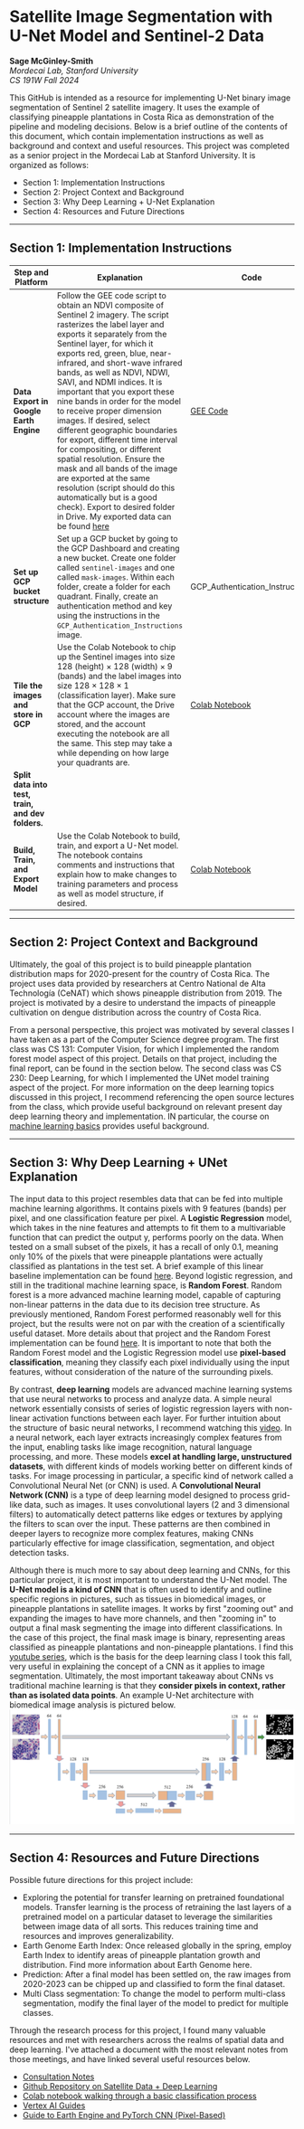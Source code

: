 # Satellite Image Segmentation with U-Net Model and Sentinel-2 Data  

**Sage McGinley-Smith**  
*Mordecai Lab, Stanford University*  
*CS 191W Fall 2024*  

This GitHub is intended as a resource for implementing U-Net binary image segmentation of Sentinel 2 satellite imagery. It uses the example of classifying pineapple plantations in Costa Rica as demonstration of the pipeline and modeling decisions. Below is a brief outline of the contents of this document, which contain implementation instructions as well as background and context and useful resources. This project was completed as a senior project in the Mordecai Lab at Stanford University. It is organized as follows: 
- Section 1: Implementation Instructions
- Section 2: Project Context and Background
- Section 3: Why Deep Learning + U-Net Explanation
- Section 4: Resources and Future Directions

---

## Section 1: Implementation Instructions
| Step and Platform       | Explanation                                                                                                                                                     | Code                                                                 |
|--------------------------|-----------------------------------------------------------------------------------------------------------------------------------------------------------------|----------------------------------------------------------------------|
| **Data Export in Google Earth Engine** | Follow the GEE code script to obtain an NDVI composite of Sentinel 2 imagery. The script rasterizes the label layer and exports it separately from the Sentinel layer, for which it exports red, green, blue, near-infrared, and short-wave infrared bands, as well as NDVI, NDWI, SAVI, and NDMI indices. It is important that you export these nine bands in order for the model to receive proper dimension images. If desired, select different geographic boundaries for export, different time interval for compositing, or different spatial resolution. Ensure the mask and all bands of the image are exported at the same resolution (script should do this automatically but is a good check). Export to desired folder in Drive. My exported data can be found [here](https://drive.google.com/drive/folders/1lBXCTNaDuvsb8-STUPYHI8o4GUu7GVK8?usp=sharing) | [GEE Code](https://code.earthengine.google.com/0d678008835c1601629c686fc5240a1) |
| **Set up GCP bucket structure** | Set up a GCP bucket by going to the GCP Dashboard and creating a new bucket. Create one folder called `sentinel-images` and one called `mask-images`. Within each folder, create a folder for each quadrant. Finally, create an authentication method and key using the instructions in the `GCP_Authentication_Instructions` image. | GCP_Authentication_Instructions |
| **Tile the images and store in GCP** | Use the Colab Notebook to chip up the Sentinel images into size 128 (height) × 128 (width) × 9 (bands) and the label images into size 128 × 128 × 1 (classification layer). Make sure that the GCP account, the Drive account where the images are stored, and the account executing the notebook are all the same. This step may take a while depending on how large your quadrants are. | [Colab Notebook](https://colab.research.google.com/drive/1HhO45GlW1zwEXomkEq) |
| **Split data into test, train, and dev folders.** |                                                                                                                                                                 |                                                                      |
| **Build, Train, and Export Model** | Use the Colab Notebook to build, train, and export a U-Net model. The notebook contains comments and instructions that explain how to make changes to training parameters and process as well as model structure, if desired. | [Colab Notebook](https://colab.research.google.com/drive/1NvR_bai-E3iY9AzIXbdICEdCkd3xOBpS?usp=sharing) |

---
## Section 2: Project Context and Background
Ultimately, the goal of this project is to build pineapple plantation distribution maps for 2020-present for the country of Costa Rica. The project uses data provided by researchers at Centro National de Alta Technología (CeNAT) which shows pineapple distribution from 2019. The project is motivated by a desire to understand the impacts of pineapple cultivation on dengue distribution across the country of Costa Rica. 

From a personal perspective, this project was motivated by several classes I have taken as a part of the Computer Science degree program. The first class was CS 131: Computer Vision, for which I implemented the random forest model aspect of this project. Details on that project, including the final report, can be found in the section below. The second class was CS 230: Deep Learning, for which I implemented the UNet model training aspect of the project. For more information on the deep learning topics discussed in this project, I recommend referencing the open source lectures from the class, which provide useful background on relevant present day deep learning theory and implementation. IN particular, the course on [machine learning basics](https://www.youtube.com/watch?v=CS4cs9xVecg&list=PLkDaE6sCZn6Ec-XTbcX1uRg2_u4xOEky0) provides useful background.   

---
## Section 3: Why Deep Learning + UNet Explanation
The input data to this project resembles data that can be fed into multiple machine learning algorithms. It contains pixels with 9 features (bands) per pixel, and one classification feature per pixel. A **Logistic Regression** model, which takes in the nine features and attempts to fit them to a multivariable function that can predict the output y, performs poorly on the data. When tested on a small subset of the pixels, it has a recall of only 0.1, meaning only 10% of the pixels that were pineapple plantations were actually classified as plantations in the test set. A brief example of this linear baseline implementation can be found [here](https://colab.research.google.com/drive/15PRkwwH_VYkhsdaJLXnFg37ElMhEaYo9?usp=sharing). Beyond logistic regression, and still in the traditional machine learning space, is **Random Forest**. Random forest is a more advanced machine learning model, capable of capturing non-linear patterns in the data due to its decision tree structure. As previously mentioned, Random Forest performed reasonably well for this project, but the results were not on par with the creation of a scientifically useful dataset. More details about that project and the Random Forest implementation can be found [here](https://github.com/sagems/pineapple_classification). It is important to note that both the Random Forest model and the Logistic Regression model use **pixel-based classification**, meaning they classify each pixel individually using the input features, without consideration of the nature of the surrounding pixels.

By contrast, **deep learning** models are advanced machine learning systems that use neural networks to process and analyze data. A simple neural network essentially consists of series of logistic regression layers with non-linear activation functions between each layer. For further intuition about the structure of basic neural networks, I recommend watching this [video](https://www.youtube.com/watch?v=aircAruvnKk&t=1003s). In a neural network, each layer extracts increasingly complex features from the input, enabling tasks like image recognition, natural language processing, and more. These models **excel at handling large, unstructured datasets**, with different kinds of models working better on different kinds of tasks. For image processing in particular, a specific kind of network called a Convolutional Neural Net (or CNN) is used. A **Convolutional Neural Network (CNN)** is a type of deep learning model designed to process grid-like data, such as images. It uses convolutional layers (2 and 3 dimensional filters) to automatically detect patterns like edges or textures by applying the filters to scan over the input. These patterns are then combined in deeper layers to recognize more complex features, making CNNs particularly effective for image classification, segmentation, and object detection tasks.

Although there is much more to say about deep learning and CNNs, for this particular project, it is most important to understand the U-Net model. The **U-Net model is a kind of CNN** that is often used to identify and outline specific regions in pictures, such as tissues in biomedical images, or pineapple plantations in satellite images. It works by first "zooming out" and expanding the images to have more channels, and then "zooming in" to output a final mask segmenting the image into different classifications. In the case of this project, the final mask image is binary, representing areas classified as pineapple plantations and non-pineapple plantations. I find this [youtube series](https://www.youtube.com/watch?v=ArPaAX_PhIs&list=PLkDaE6sCZn6Gl29AoE31iwdVwSG-KnDzF&index=1), which is the basis for the deep learning class I took this fall, very useful in explaining the concept of a CNN as it applies to image segmentation. Ultimately, the most important takeaway about CNNs vs traditional machine learning is that they **consider pixels in context, rather than as isolated data points**. An example U-Net architecture with biomedical image analysis is pictured below. 
![Project Screenshot](images/unet.png)

---
## Section 4: Resources and Future Directions

Possible future directions for this project include: 
-	Exploring the potential for transfer learning on pretrained foundational models. Transfer learning is the process of retraining the last layers of a pretrained model on a particular dataset to leverage the similarities between image data of all sorts. This reduces training time and resources and improves generalizability. 
-	Earth Genome Earth Index: Once released globally in the spring, employ Earth Index to identify areas of pineapple plantation growth and distribution. Find more information about Earth Genome here.
-	Prediction: After a final model has been settled on, the raw images from 2020-2023 can be chipped up and classified to form the final dataset.
-	Multi Class segmentation: To change the model to perform multi-class segmentation, modify the final layer of the model to predict for multiple classes.

Through the research process for this project, I found many valuable resources and met with researchers across the realms of spatial data and deep learning. I've attached a document with the most relevant notes from those meetings, and have linked several useful resources below. 

- [Consultation Notes](https://docs.google.com/document/d/1puVxFoWywQZErhmyTF4738MD0djCUVpMdM4hhl3lGUM/edit?usp=sharing)
- [Github Repository on Satellite Data + Deep Learning](https://github.com/satellite-image-deep-learning)
- [Colab notebook walking through a basic classification process](https://colab.research.google.com/github/climatechange-ai-tutorials/aquaculture-mapping/blob/main/Aquaculture_Mapping_Detecting_and_Classifying_Aquaculture_Ponds_using_Deep_Learning.ipynb#scrollTo=rSRCNgYzUwaf)
- [Vertex AI Guides](https://developers.google.com/earth-engine/guides/ml_examples)
- [Guide to Earth Engine and PyTorch CNN (Pixel-Based)](https://colab.research.google.com/github/google/earthengine-community/blob/master/guides/linked/Earth_Engine_PyTorch_Vertex_AI.ipynb)
